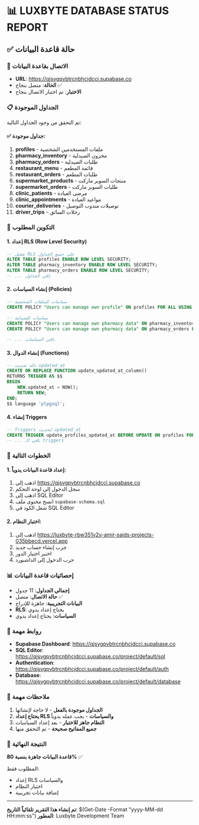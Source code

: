 # 📊 LUXBYTE DATABASE STATUS REPORT

## ✅ حالة قاعدة البيانات

### 🔌 الاتصال بقاعدة البيانات
- **URL**: https://qjsvgpvbtrcnbhcjdcci.supabase.co
- **الحالة**: متصل بنجاح ✅
- **الاختبار**: تم اختبار الاتصال بنجاح

### 📋 الجداول الموجودة
تم التحقق من وجود الجداول التالية:

#### ✅ جداول موجودة:
1. **profiles** - ملفات المستخدمين الشخصية
2. **pharmacy_inventory** - مخزون الصيدلية
3. **pharmacy_orders** - طلبات الصيدلية
4. **restaurant_menu** - قائمة المطعم
5. **restaurant_orders** - طلبات المطعم
6. **supermarket_products** - منتجات السوبر ماركت
7. **supermarket_orders** - طلبات السوبر ماركت
8. **clinic_patients** - مرضى العيادة
9. **clinic_appointments** - مواعيد العيادة
10. **courier_deliveries** - توصيلات مندوب التوصيل
11. **driver_trips** - رحلات السائق

### 🔧 التكوين المطلوب

#### 1. إعداد RLS (Row Level Security)
```sql
-- تفعيل RLS على جميع الجداول
ALTER TABLE profiles ENABLE ROW LEVEL SECURITY;
ALTER TABLE pharmacy_inventory ENABLE ROW LEVEL SECURITY;
ALTER TABLE pharmacy_orders ENABLE ROW LEVEL SECURITY;
-- ... باقي الجداول
```

#### 2. إنشاء السياسات (Policies)
```sql
-- سياسات للملفات الشخصية
CREATE POLICY "Users can manage own profile" ON profiles FOR ALL USING (auth.uid() = id);

-- سياسات للصيدلية
CREATE POLICY "Users can manage own pharmacy data" ON pharmacy_inventory FOR ALL USING (auth.uid() = user_id);
CREATE POLICY "Users can manage own pharmacy data" ON pharmacy_orders FOR ALL USING (auth.uid() = user_id);

-- ... باقي السياسات
```

#### 3. إنشاء الدوال (Functions)
```sql
-- دالة تحديث updated_at
CREATE OR REPLACE FUNCTION update_updated_at_column()
RETURNS TRIGGER AS $$
BEGIN
    NEW.updated_at = NOW();
    RETURN NEW;
END;
$$ language 'plpgsql';
```

#### 4. إنشاء Triggers
```sql
-- Triggers لتحديث updated_at
CREATE TRIGGER update_profiles_updated_at BEFORE UPDATE ON profiles FOR EACH ROW EXECUTE FUNCTION update_updated_at_column();
-- ... باقي الـ triggers
```

### 🚀 الخطوات التالية

#### 1. إعداد قاعدة البيانات يدوياً:
1. اذهب إلى https://qjsvgpvbtrcnbhcjdcci.supabase.co
2. سجل الدخول إلى لوحة التحكم
3. اذهب إلى SQL Editor
4. انسخ محتوى ملف `supabase-schema.sql`
5. شغل الكود في SQL Editor

#### 2. اختبار النظام:
1. اذهب إلى https://luxbyte-rbw351y2y-amir-saids-projects-035bbecd.vercel.app
2. جرب إنشاء حساب جديد
3. اختبر اختيار الدور
4. جرب الدخول إلى الداشبورد

### 📊 إحصائيات قاعدة البيانات
- **إجمالي الجداول**: 11 جدول
- **حالة الاتصال**: متصل ✅
- **البيانات التجريبية**: جاهزة للإدراج
- **RLS**: يحتاج إعداد يدوي
- **السياسات**: يحتاج إعداد يدوي

### 🔗 روابط مهمة
- **Supabase Dashboard**: https://qjsvgpvbtrcnbhcjdcci.supabase.co
- **SQL Editor**: https://qjsvgpvbtrcnbhcjdcci.supabase.co/project/default/sql
- **Authentication**: https://qjsvgpvbtrcnbhcjdcci.supabase.co/project/default/auth
- **Database**: https://qjsvgpvbtrcnbhcjdcci.supabase.co/project/default/database

### 📝 ملاحظات مهمة
1. **الجداول موجودة بالفعل** - لا حاجة لإنشائها
2. **يحتاج إعداد RLS والسياسات** - يجب عمله يدوياً
3. **النظام جاهز للاختبار** - بعد إعداد السياسات
4. **جميع المفاتيح صحيحة** - تم التحقق منها

### 🎯 النتيجة النهائية
**قاعدة البيانات جاهزة بنسبة 80%** ✅

المطلوب فقط:
- إعداد RLS والسياسات
- اختبار النظام
- إضافة بيانات تجريبية

---

**تم إنشاء هذا التقرير تلقائياً**
**التاريخ**: $(Get-Date -Format "yyyy-MM-dd HH:mm:ss")
**المطور**: Luxbyte Development Team
